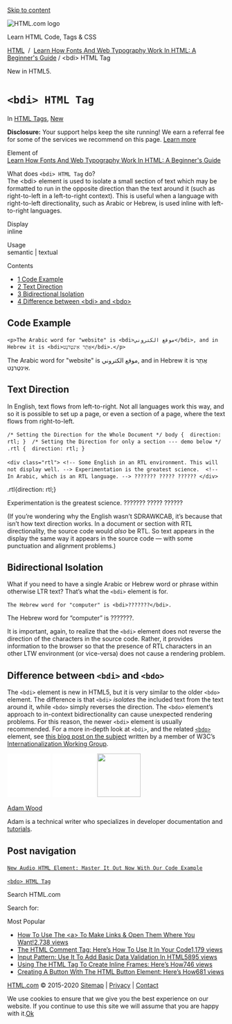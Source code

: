 <a href="#site-main" class="skip-link screen-reader-text">Skip to content</a>

<img src="../../wp-content/uploads/html-com-logo.png" alt="HTML.com logo" class="custom-logo sp-no-webp" srcset="https://html.com/wp-content/uploads/html-com-logo.png" width="250" height="53" />

[](../../index.html)

Learn HTML Code, Tags & CSS

[HTML](../../index.html)  /  [Learn How Fonts And Web Typography Work In HTML: A Beginner's Guide](../../fonts/index.html) / &lt;bdi&gt; HTML Tag

New in HTML5.

# `<bdi> HTML Tag`

In <span class="post-meta-category">[HTML Tags](../index.html), [New](../../new/index.html)</span>

**Disclosure:** Your support helps keep the site running! We earn a referral fee for some of the services we recommend on this page. [Learn more](../../disclosure/index.html)

Element of  
[Learn How Fonts And Web Typography Work In HTML: A Beginner's Guide](../../fonts/index.html)

What does `<bdi> HTML Tag` do?  
The &lt;bdi&gt; element is used to isolate a small section of text which may be formatted to run in the opposite direction than the text around it (such as right-to-left in a left-to-right context). This is useful when a language with right-to-left directionality, such as Arabic or Hebrew, is used inline with left-to-right languages.

Display  
inline

Usage  
semantic | textual

Contents

- [<span class="toc_number toc_depth_1">1</span> Code Example](#Code_Example)
- [<span class="toc_number toc_depth_1">2</span> Text Direction](#Text_Direction)
- [<span class="toc_number toc_depth_1">3</span> Bidirectional Isolation](#Bidirectional_Isolation)
- [<span class="toc_number toc_depth_1">4</span> Difference between &lt;bdi&gt; and &lt;bdo&gt;](#Difference_between_ltbdigt_and_ltbdogt)

## <span id="Code_Example">Code Example</span>

    <p>The Arabic word for "website" is <bdi>موقع الكتروني</bdi>, and in Hebrew it is <bdi>אֲתַר אִינטֶרנֶט</bdi>.</p>

The Arabic word for "website" is موقع الكتروني, and in Hebrew it is אֲתַר אִינטֶרנֶט.

<span class="underline"></span>

## <span id="Text_Direction">Text Direction</span>

In English, text flows from left-to-right. Not all languages work this way, and so it is possible to set up a page, or even a section of a page, where the text flows from right-to-left.

    /* Setting the Direction for the Whole Document */ body {  direction: rtl; }  /* Setting the Direction for only a section --- demo below */ .rtl {  direction: rtl; }

    <div class="rtl"> <!-- Some English in an RTL environment. This will not display well. --> Experimentation is the greatest science.  <!-- In Arabic, which is an RTL language. --> ??????? ????? ?????? </div>

.rtl{direction: rtl;}

Experimentation is the greatest science. ??????? ????? ??????

(If you’re wondering why the English wasn’t SDRAWKCAB, it’s because that isn’t how text direction works. In a document or section with RTL directionality, the source code would _also_ be RTL. So text appears in the display the same way it appears in the source code — with some punctuation and alignment problems.)

## <span id="Bidirectional_Isolation">Bidirectional Isolation</span>

What if you need to have a single Arabic or Hebrew word or phrase within otherwise LTR text? That’s what the `<bdi>` element is for.

    The Hebrew word for "computer" is <bdi>???????</bdi>.

The Hebrew word for “computer” is ???????.

It is important, again, to realize that the `<bdi>` element does not reverse the direction of the characters in the source code. Rather, it provides information to the browser so that the presence of RTL characters in an other LTW environment (or vice-versa) does not cause a rendering problem.

## <span id="Difference_between_ltbdigt_and_ltbdogt">Difference between `<bdi>` and `<bdo>`</span>

The `<bdi>` element is new in HTML5, but it is very similar to the older `<bdo>` element. The difference is that `<bdi>` _isolates_ the included text from the text around it, while `<bdo>` simply reverses the direction. The `<bdo>` element’s approach to in-context bidirectionality can cause unexpected rendering problems. For this reason, the newer `<bdi>` element is usually recommended. For a more in-depth look at `<bdi>`, and the related [`<bdo>`](../bdo/index.html) element, see [this blog post on the subject](http://rishida.net/blog/?p=564) written by a member of W3C’s [Internationalization Working Group](https://www.w3.org/International/).

<img src="../../wp-content/plugins/a3-lazy-load/assets/images/lazy_placeholder.gif" class="lazy lazy-hidden avatar avatar-100 photo" width="100" height="100" />

<img src="../../wp-content/plugins/a3-lazy-load/assets/images/lazy_placeholder.gif" class="lazy lazy-hidden avatar avatar-100 photo" width="100" height="100" />

<img src="https://secure.gravatar.com/avatar/3af4194cc38fbc6d4e68fbe7536347d5?s=100&amp;d=mm&amp;r=g" class="avatar avatar-100 photo" srcset="https://secure.gravatar.com/avatar/3af4194cc38fbc6d4e68fbe7536347d5?s=200&amp;d=mm&amp;r=g 2x" width="100" height="100" />

[Adam Wood](../../author/html/index.html)

<span class="fn">Adam is a technical writer who specializes in developer documentation and [tutorials](../../index.html).</span>

[<span class="saboxplugin-icon-grey saboxplugin-icon-linkedin"></span>](https://www.linkedin.com/in/adammichaelwood)

<span id="tho-end-content" style="display: block; visibility: hidden;"></span>

## Post navigation

[<span class="nav-link-label"><span class="genericon genericon-previous"></span></span>`New Audio HTML Element: Master It Out Now With Our Code Example`](../audio/index.html)

[`<bdo> HTML Tag`<span class="nav-link-label"><span class="genericon genericon-next"></span></span>](../bdo/index.html)

Search HTML.com

<span class="screen-reader-text">Search for:</span>

Most Popular

- <a href="../../attributes/a-target/index.html" class="popular_posts_bars_link">How To Use The &lt;a&gt; To Make Links &amp; Open Them Where You Want!</a><span class="popular_posts_bars_comment_count_hold"><a href="../../attributes/a-target/index.html#comments" class="popular_posts_bars_comment_count">2,738 views</a><span class="popular_posts_bars_comment_count_triangle"></span></span>
- <a href="../comment-tag/index.html" class="popular_posts_bars_link">The HTML Comment Tag: Here’s How To Use It In Your Code</a><span class="popular_posts_bars_comment_count_hold"><a href="../comment-tag/index.html#comments" class="popular_posts_bars_comment_count">1,179 views</a><span class="popular_posts_bars_comment_count_triangle"></span></span>
- <a href="../../attributes/input-pattern/index.html" class="popular_posts_bars_link">Input Pattern: Use It To Add Basic Data Validation In HTML5</a><span class="popular_posts_bars_comment_count_hold"><a href="../../attributes/input-pattern/index.html#comments" class="popular_posts_bars_comment_count">895 views</a><span class="popular_posts_bars_comment_count_triangle"></span></span>
- <a href="../iframe/index.html" class="popular_posts_bars_link">Using The HTML Tag To Create Inline Frames: Here’s How</a><span class="popular_posts_bars_comment_count_hold"><a href="../iframe/index.html#comments" class="popular_posts_bars_comment_count">746 views</a><span class="popular_posts_bars_comment_count_triangle"></span></span>
- <a href="../button/index.html" class="popular_posts_bars_link">Creating A Button With The HTML Button Element: Here’s How</a><span class="popular_posts_bars_comment_count_hold"><a href="../button/index.html#comments" class="popular_posts_bars_comment_count">681 views</a><span class="popular_posts_bars_comment_count_triangle"></span></span>

[HTML.com](../../index.html) © 2015-2020 [Sitemap](../../sitemap/index.html) | [Privacy](../../privacy/index.html) | [Contact](../../contact/index.html)

<span id="cn-notice-text" class="cn-text-container">We use cookies to ensure that we give you the best experience on our website. If you continue to use this site we will assume that you are happy with it.</span><span id="cn-notice-buttons" class="cn-buttons-container"><a href="#" id="cn-accept-cookie" class="cn-set-cookie cn-button bootstrap button">Ok</a></span><a href="javascript:void(0);" id="cn-close-notice" class="cn-close-icon"></a>
